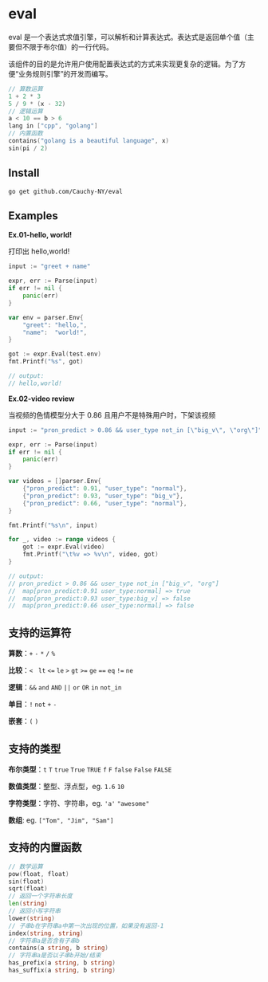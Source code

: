 # eval

eval 是一个表达式求值引擎，可以解析和计算表达式。表达式是返回单个值（主要但不限于布尔值）的一行代码。

该组件的目的是允许用户使用配置表达式的方式来实现更复杂的逻辑。为了方便“业务规则引擎”的开发而编写。

```go
// 算数运算
1 + 2 * 3
5 / 9 * (x - 32)
// 逻辑运算
a < 10 == b > 6
lang in ["cpp", "golang"]
// 内置函数
contains("golang is a beautiful language", x)
sin(pi / 2)
```



## Install

```shell
go get github.com/Cauchy-NY/eval
```



## Examples

**Ex.01-hello, world!** 

打印出 hello,world!

```go
input := "greet + name"

expr, err := Parse(input)
if err != nil {
	panic(err)
}

var env = parser.Env{
	"greet": "hello,",
	"name":  "world!",
}

got := expr.Eval(test.env)
fmt.Printf("%s", got)

// output:
// hello,world!
```

**Ex.02-video review** 

当视频的色情模型分大于 0.86 且用户不是特殊用户时，下架该视频

```go
input := "pron_predict > 0.86 && user_type not_in [\"big_v\", \"org\"]"

expr, err := Parse(input)
if err != nil {
	panic(err)
}

var videos = []parser.Env{
	{"pron_predict": 0.91, "user_type": "normal"},
	{"pron_predict": 0.93, "user_type": "big_v"},
	{"pron_predict": 0.66, "user_type": "normal"},
}

fmt.Printf("%s\n", input)

for _, video := range videos {
	got := expr.Eval(video)
	fmt.Printf("\t%v => %v\n", video, got)
}

// output:
// pron_predict > 0.86 && user_type not_in ["big_v", "org"]
//	map[pron_predict:0.91 user_type:normal] => true
//	map[pron_predict:0.93 user_type:big_v] => false
//	map[pron_predict:0.66 user_type:normal] => false
```



## 支持的运算符

**算数**：`+`  `-`  `*`  `/`  `%`

**比较**：`< `  `lt`  `<=`  `le`  `>`  `gt`  `>=`  `ge`  `==`  `eq`  `!=`  `ne`

**逻辑**：`&&`  `and`  `AND`  `||`  `or`  `OR`  `in`  `not_in`

**单目**：`!`  `not`  `+`  `-`

**嵌套**：`(`  `)`



## 支持的类型

**布尔类型**：`t`  `T`  `true`  `True`  `TRUE`  `f`  `F`  `false`  `False`  `FALSE`

**数值类型**：整型、浮点型，eg. `1.6`  `10`  

**字符类型**：字符、字符串，eg. `'a'`  `"awesome"`

**数组**: eg. `["Tom", "Jim", "Sam"]`



## 支持的内置函数

```go
// 数学运算
pow(float, float)
sin(float)
sqrt(float)
// 返回一个字符串长度
len(string)
// 返回小写字符串
lower(string)
// 子串b在字符串a中第一次出现的位置，如果没有返回-1
index(string, string)
// 字符串a是否含有子串b
contains(a string, b string)
// 字符串a是否以子串b开始/结束
has_prefix(a string, b string)
has_suffix(a string, b string)
```


